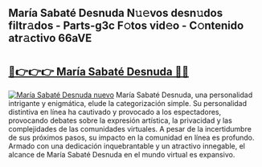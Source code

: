 ## María Sabaté Desnuda N𝚞𝚎vos desn𝚞dos filtr𝚊dos - Parts-g3c F𝚘tos vid𝚎o - C𝚘ntenido atr𝚊ctivo 66aVE

# <h2><a href="http://mb42cbe.tromn.icu/?c=Mar%c3%ada+Sabat%c3%a9+Desnuda">🔗👉👉👉 María Sabaté Desnuda 🔗🔗</a></h2>

[![María Sabaté Desnuda nuevo](https://i.imgur.com/pEAQMta.gif)](http://mb42cbe.tromn.icu/?c=Mar%c3%ada+Sabat%c3%a9+Desnuda)
María Sabaté Desnuda, una personalidad intrigante y enigmática, elude la categorización simple. Su personalidad distintiva en línea ha cautivado y provocado a los espectadores, provocando debates sobre la expresión artística, la privacidad y las complejidades de las comunidades virtuales. A pesar de la incertidumbre de sus próximos pasos, su impacto en la comunidad en línea es profundo. Armado con una dedicación inquebrantable y un atractivo innegable, el alcance de María Sabaté Desnuda en el mundo virtual es expansivo.
